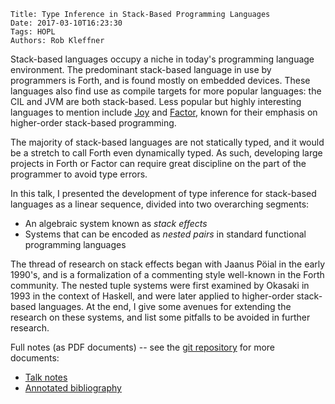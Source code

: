     Title: Type Inference in Stack-Based Programming Languages
    Date: 2017-03-10T16:23:30
    Tags: HOPL
    Authors: Rob Kleffner

<!-- more -->

Stack-based languages occupy a niche in today's programming language
environment. The predominant stack-based language in use by programmers is
Forth, and is found mostly on embedded devices. These languages also find use
as compile targets for more popular languages: the CIL and JVM are both
stack-based. Less popular but highly interesting languages to mention include
[Joy](http://www.kevinalbrecht.com/code/joy-mirror/joy.html) and
[Factor](http://factorcode.org/), known for their emphasis on higher-order
stack-based programming.

The majority of stack-based languages are not statically typed, and it would be
a stretch to call Forth even dynamically typed. As such, developing large
projects in Forth or Factor can require great discipline on the part of the
programmer to avoid type errors.

In this talk, I presented the development of type inference for stack-based
languages as a linear sequence, divided into two overarching segments:

- An algebraic system known as *stack effects*
- Systems that can be encoded as *nested pairs* in standard functional
  programming languages

The thread of research on stack effects began with Jaanus Pöial in the early
1990's, and is a formalization of a commenting style well-known in the Forth
community. The nested tuple systems were first examined by Okasaki in 1993 in
the context of Haskell, and were later applied to higher-order stack-based
languages. At the end, I give some avenues for extending the research on these
systems, and list some pitfalls to be avoided in further research.

Full notes (as PDF documents) -- see the [git repository](https://github.com/nuprl/hopl-s2017/tree/master/type-inference-for-stack-languages) for more documents:

- [Talk notes](/blog/static/stack-languages-talk-notes.pdf)
- [Annotated bibliography](/blog/static/stack-languages-annotated-bib.pdf)

